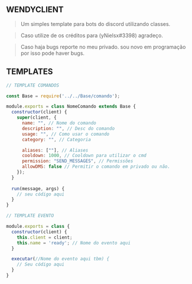 <div>
<h2> WENDYCLIENT </h2>

> Um simples template para bots do discord utilizando classes.

> Caso utilize de os créditos para (yNielsx#3398) agradeço.

> Caso haja bugs reporte no meu privado. sou novo em programação por isso pode haver bugs.

</div>

<div>
<h2> TEMPLATES </h2>

```js
// TEMPLATE COMANDOS

const Base = require('../../Base/comando');

module.exports = class NomeComando extends Base {
  constructor(client) {
    super(client, {
      name: "", // Nome do comando
      description: "", // Desc do comando
      usage: "", // Como usar o comando
      category: "", // Categoria

      aliases: [""], // Aliases
      cooldown: 1000, // Cooldown para utilizar o cmd
      permission: "SEND_MESSAGES", // Permissões 
      allowDMS: false // Permitir o comando em privado ou não.
    });
  }
  
  run(message, args) {
    // seu código aqui
  }
} 
```

```js
// TEMPLATE EVENTO

module.exports = class {
  constructor(client) {
    this.client = client;
    this.name = 'ready'; // Nome do evento aqui
  }

  executar(//Nome do evento aqui tbm) {
    // Seu código aqui
  }
}
